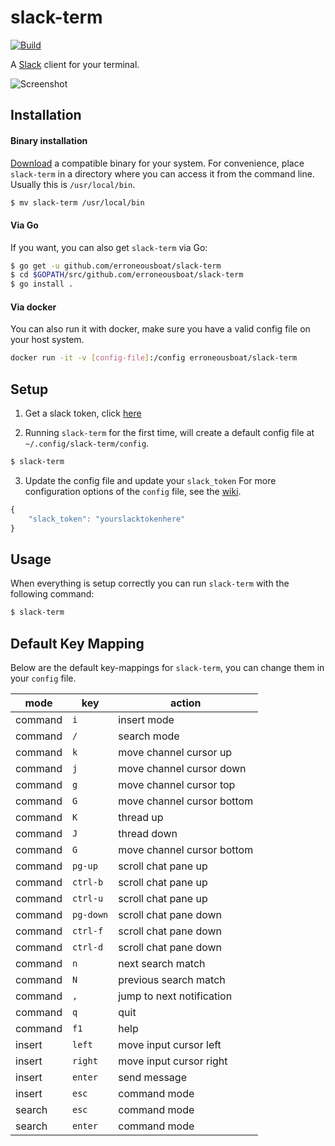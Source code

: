 slack-term
==========

[![Build](https://github.com/leozz37/slack-term/actions/workflows/go.yml/badge.svg)](https://github.com/VinGarcia/slack-term/actions/workflows/go.yml)

A [Slack](https://slack.com) client for your terminal.

![Screenshot](/screenshot.png?raw=true)

Installation
------------

#### Binary installation

[Download](https://github.com/erroneousboat/slack-term/releases) a
compatible binary for your system. For convenience, place `slack-term` in a
directory where you can access it from the command line. Usually this is
`/usr/local/bin`.

```bash
$ mv slack-term /usr/local/bin
```

#### Via Go

If you want, you can also get `slack-term` via Go:

```bash
$ go get -u github.com/erroneousboat/slack-term
$ cd $GOPATH/src/github.com/erroneousboat/slack-term
$ go install .
```

#### Via docker

You can also run it with docker, make sure you have a valid config file
on your host system.

```bash
docker run -it -v [config-file]:/config erroneousboat/slack-term
```

Setup
-----

1. Get a slack token, click [here](https://github.com/erroneousboat/slack-term/wiki#running-slack-term-without-legacy-tokens)

2. Running `slack-term` for the first time, will create a default config file at
   `~/.config/slack-term/config`.

```bash
$ slack-term
```

3. Update the config file and update your `slack_token` For more configuration
   options of the `config` file, see the [wiki](https://github.com/erroneousboat/slack-term/wiki).

```javascript
{
    "slack_token": "yourslacktokenhere"
}
```

Usage
-----

When everything is setup correctly you can run `slack-term` with the following
command:

```bash
$ slack-term
```

Default Key Mapping
-------------------

Below are the default key-mappings for `slack-term`, you can change them
in your `config` file.

| mode    | key       | action                     |
|---------|-----------|----------------------------|
| command | `i`       | insert mode                |
| command | `/`       | search mode                |
| command | `k`       | move channel cursor up     |
| command | `j`       | move channel cursor down   |
| command | `g`       | move channel cursor top    |
| command | `G`       | move channel cursor bottom |
| command | `K`       | thread up                  |
| command | `J`       | thread down                |
| command | `G`       | move channel cursor bottom |
| command | `pg-up`   | scroll chat pane up        |
| command | `ctrl-b`  | scroll chat pane up        |
| command | `ctrl-u`  | scroll chat pane up        |
| command | `pg-down` | scroll chat pane down      |
| command | `ctrl-f`  | scroll chat pane down      |
| command | `ctrl-d`  | scroll chat pane down      |
| command | `n`       | next search match          |
| command | `N`       | previous search match      |
| command | `,`       | jump to next notification  |
| command | `q`       | quit                       |
| command | `f1`      | help                       |
| insert  | `left`    | move input cursor left     |
| insert  | `right`   | move input cursor right    |
| insert  | `enter`   | send message               |
| insert  | `esc`     | command mode               |
| search  | `esc`     | command mode               |
| search  | `enter`   | command mode               |
